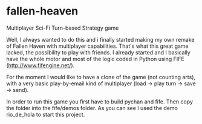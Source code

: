# fallen-heaven
Multiplayer Sci-Fi Turn-based Strategy game


Well, I always wanted to do this and i finally started making my own remake of Fallen Haven with multiplayer capabilities. That's what this great game lacked, the possibility to play with friends. I already started and I basically have the whole motor and most of the logic coded in Python using FIFE (http://www.fifengine.net/).

For the moment I would like to have a clone of the game (not counting arts), with a very basic play-by-email kind of multiplayer (load -> play turn -> save -> send).


In order to run this game you first have to build pychan and fife. Then copy the folder into the fife/demos folder. As you can see I used the demo rio_de_hola to start this project.

